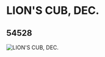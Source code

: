 # LION'S CUB, DEC.
## 54528
![LION'S CUB, DEC.](https://lc-www-live-s.legocdn.com/media/bricks/5/2/4281470.jpg)